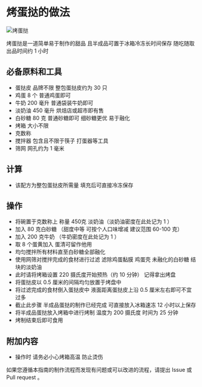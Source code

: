  # 烤蛋挞的做法

 ![烤蛋挞](./烤蛋挞.png)

 烤蛋挞是一道简单易于制作的甜品 且半成品可置于冰箱冷冻长时间保存 随吃随取 出品时间约 1 小时

 ## 必备原料和工具

 - 蛋挞皮 品牌不限 整包蛋挞皮约为 30 只 
 - 鸡蛋 8 个 普通鸡蛋即可
 - 牛奶 200 毫升 普通袋装牛奶即可
 - 淡奶油 450 毫升 烘焙店或超市即有售
 - 白砂糖 80 克 普通砂糖即可 细砂糖更优 易于融化
 - 烤箱 大小不限
 - 克数称
 - 搅拌器 包含且不限于筷子 打蛋器等工具
 - 筛网 网孔约为 1 毫米
 
 ## 计算
 - 该配方为整包蛋挞皮所需量 填充后可直接冷冻保存 

 ## 操作

 - 将碗置于克数称上 称量 450克 淡奶油（淡奶油密度在此处记为 1 ） 
 - 加入 80 克白砂糖 （甜度中等 可按个人口味增减 建议范围 60-100 克）
 - 加入 200 克牛奶 （牛奶密度在此处记为 1 ）
 - 取 8 个蛋黄加入 蛋清可留作他用
 - 均匀搅拌所有材料直至白砂糖全部融化
 - 使用网筛对搅拌完成的食材进行过滤 滤除鸡蛋黏膜 鸡蛋壳 未融化的白砂糖 结块的淡奶油
 - 此时请将烤箱设置 220 摄氏度开始预热（约 10 分钟） 记得拿出烤盘
 - 将蛋挞皮以 0.5 厘米的间隔均匀放置于烤盘中
 - 将过滤完成的食材倒入蛋挞皮中 液面距离蛋挞皮上沿 0.5 厘米左右即可不宜过多
 - 截止此步骤 半成品蛋挞的制作已经完成 可直接放入冰箱速冻 12 小时以上保存
 - 将半成品蛋挞放入烤箱中进行烤制 温度为 200 摄氏度 时间为 25 分钟
 - 烤制结束后即可食用

 ## 附加内容

 - 操作时 请务必小心烤箱高温 防止烫伤
  
 如果您遵循本指南的制作流程而发现有问题或可以改进的流程，请提出 Issue 或 Pull request 。
